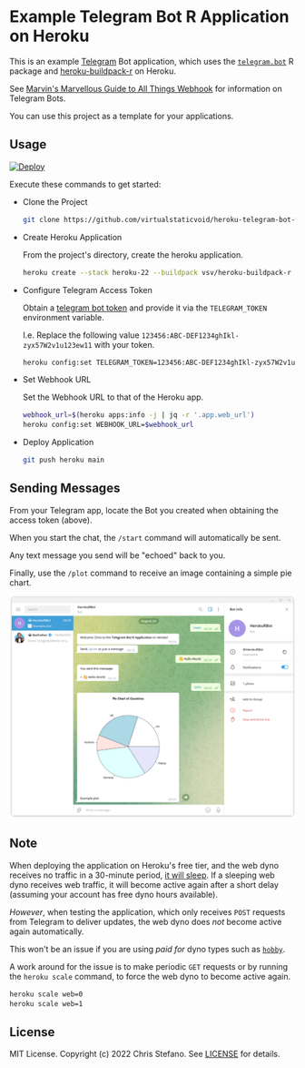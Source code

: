 # Example Telegram Bot R Application on Heroku

This is an example [Telegram][telegram] Bot application, which uses
the [`telegram.bot`][telegram.bot] R package and [heroku-buildpack-r][buildpack] on Heroku.

See [Marvin's Marvellous Guide to All Things Webhook][marvins] for information on Telegram Bots.

You can use this project as a template for your applications.

## Usage

[![Deploy][button]][deployapp]

Execute these commands to get started:

* Clone the Project

  ```bash
  git clone https://github.com/virtualstaticvoid/heroku-telegram-bot-webhook.git
  ```

* Create Heroku Application

  From the project's directory, create the heroku application.

  ```bash
  heroku create --stack heroku-22 --buildpack vsv/heroku-buildpack-r
  ```

* Configure Telegram Access Token

  Obtain a [telegram bot token][token] and provide it via the `TELEGRAM_TOKEN` environment variable.

  I.e. Replace the following value `123456:ABC-DEF1234ghIkl-zyx57W2v1u123ew11` with your token.

  ```bash
  heroku config:set TELEGRAM_TOKEN=123456:ABC-DEF1234ghIkl-zyx57W2v1u123ew11
  ```

* Set Webhook URL
  
  Set the Webhook URL to that of the Heroku app.

  ```bash
  webhook_url=$(heroku apps:info -j | jq -r '.app.web_url')
  heroku config:set WEBHOOK_URL=$webhook_url
  ```

* Deploy Application

  ```bash
  git push heroku main
  ```

## Sending Messages

From your Telegram app, locate the Bot you created when obtaining the access token (above).

When you start the chat, the `/start` command will automatically be sent.

Any text message you send will be "echoed" back to you.

Finally, use the `/plot` command to receive an image containing a simple pie chart.

![](screenshot.png)

## Note

When deploying the application on Heroku's free tier, and the web dyno receives no traffic in 
a 30-minute period, [it will sleep][sleeping]. If a sleeping web dyno receives web traffic, 
it will become active again after a short delay (assuming your account has free dyno hours available).

_However_, when testing the application, which only receives `POST` requests from Telegram to 
deliver updates, the web dyno does *not* become active again automatically.

This won't be an issue if you are using _paid for_ dyno types such as [`hobby`][costs].

A work around for the issue is to make periodic `GET` requests or by running the `heroku scale` 
command, to force the web dyno to become active again.

```bash
heroku scale web=0
heroku scale web=1
```

## License

MIT License. Copyright (c) 2022 Chris Stefano. See [LICENSE](LICENSE) for details.

<!-- links -->

[buildpack]: https://github.com/virtualstaticvoid/heroku-buildpack-r
[button]: https://www.herokucdn.com/deploy/button.svg
[costs]: https://devcenter.heroku.com/articles/usage-and-billing#cost
[deployapp]: https://heroku.com/deploy?template=https://github.com/virtualstaticvoid/heroku-telegram-bot-webhook/tree/main
[hobby]: https://devcenter.heroku.com/articles/dyno-types
[marvins]: https://core.telegram.org/bots/webhooks
[sleeping]: https://devcenter.heroku.com/articles/free-dyno-hours#dyno-sleeping
[telegram.bot]: https://cran.r-project.org/web/packages/telegram.bot/
[telegram]: https://telegram.org/
[token]: https://github.com/ebeneditos/telegram.bot#generating-an-access-token
